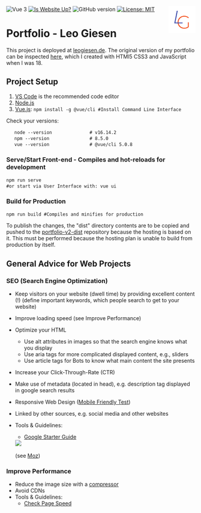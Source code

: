 ![Vue 3](https://img.shields.io/badge/Vue-vue@3.5.13-brightgreen?logo=vue.js&logoColor=white&style=flat)
[![Is Website Up?](https://img.shields.io/website-up-down-green-red/http/monip.org.svg)](https://leogiesen.de/#/) 
![GitHub version](https://img.shields.io/github/v/release/lgiesen/portfolio-3?color=green&include_prereleases)
[![License: MIT](https://img.shields.io/badge/license-MIT-blue)](https://opensource.org/license/mit) 
<img align="right" height="72px" src="https://raw.githubusercontent.com/lgiesen/portfolio-v2/c907478f950776fef6cbfbfb9dabe628beded429/src/assets/logo/light/logo.svg"/>

# Portfolio - Leo Giesen


This project is deployed at [leogiesen.de](https://leogiesen.de/).
The original version of my portfolio can be inspected [here](https://github.com/lgiesen/portfolio-v1), which I created with HTMl5 CSS3 and JavaScript when I was 18.
 <!-- and on [Netlify](https://giesen.netlify.app/): [![Netlify Status](https://api.netlify.com/api/v1/badges/56383890-7eca-4786-9aad-0d4d3cfcc507/deploy-status)](https://app.netlify.com/sites/giesen/deploys) -->

## Project Setup

1. [VS Code](https://code.visualstudio.com "VS Code") is the recommended code editor
2. [Node.js](https://nodejs.org/en/download/ "Node")
3. [Vue.js](https://v3.vuejs.org/guide/installation.html#cli): `npm install -g @vue/cli #Install Command Line Interface`

Check your versions:

```
   node --version              # v16.14.2
   npm --version               # 8.5.0
   vue --version               # @vue/cli 5.0.8
```

### Serve/Start Front-end - Compiles and hot-reloads for development

```
npm run serve
#or start via User Interface with: vue ui
```

### Build for Production

```
npm run build #Compiles and minifies for production
```

To publish the changes, the "dist" directory contents are to be copied and pushed to the [portfolio-v2-dist](https://github.com/lgiesen/portfolio-v2-dist) repository because the hosting is based on it. This must be performed because the hosting plan is unable to build from production by itself.

## General Advice for Web Projects

### SEO (Search Engine Optimization)

- Keep visitors on your website (dwell time) by providing excellent content (!) (define important keywords, which people search to get to your website)
- Improve loading speed (see Improve Performance)
- Optimize your HTML
  - Use alt attributes in images so that the search engine knows what you display
  - Use aria tags for more complicated displayed content, e.g., sliders
  - Use article tags for Bots to know what main content the site presents
- Increase your Click-Through-Rate (CTR)
- Make use of metadata (located in head), e.g. description tag displayed in google search results
- Responsive Web Design ([Mobile Friendly Test](https://search.google.com/test/mobile-friendly))
- Linked by other sources, e.g. social media and other websites
- Tools & Guidelines:

  - [Google Starter Guide](https://developers.google.com/search/docs/beginner/seo-starter-guide)

   <img src="SEO.svg" width="500px"> 
   
   (see [Moz](https://moz.com/beginners-guide-to-seo))

### Improve Performance

- Reduce the image size with a [compressor](http://jpeg-optimizer.com/)
- Avoid CDNs
- Tools & Guidelines:
  - [Check Page Speed](https://developers.google.com/speed/pagespeed/insights/)
